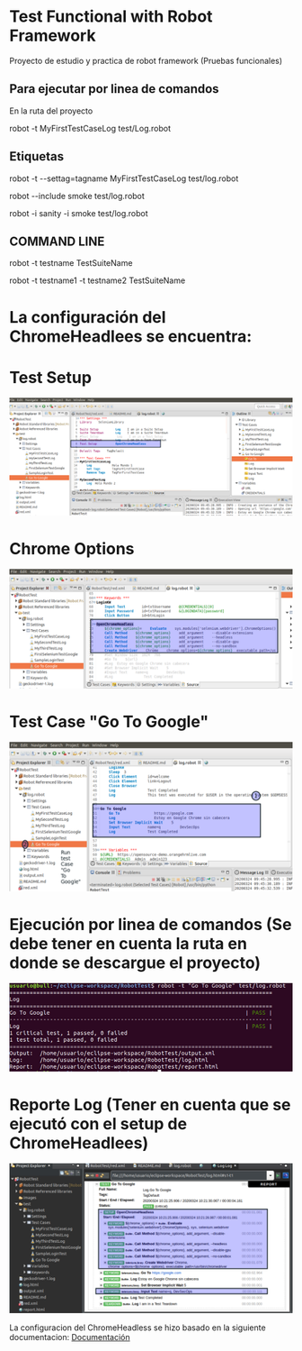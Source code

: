 # Test Functional with Robot Framework
Proyecto de estudio y practica de robot framework (Pruebas funcionales)

## Para ejecutar por linea de comandos

En la ruta del proyecto

robot -t MyFirstTestCaseLog test/Log.robot


## Etiquetas 

robot -t --settag=tagname MyFirstTestCaseLog test/log.robot

robot --include smoke test/log.robot

robot -i sanity -i smoke test/log.robot

## COMMAND LINE

robot -t testname TestSuiteName

robot -t testname1 -t testname2 TestSuiteName

# La configuración del ChromeHeadlees se encuentra:

 # Test Setup

 ![Test Setup](images/ConfHeadlees1.png)
 
 # Chrome Options
 
 ![ChromeOptions](images/ConfHeadless2.png)
 
 
 # Test Case "Go To Google"

 ![TestCase](images/ConfHeadless3.png)

 # Ejecución por linea de comandos (Se debe tener en cuenta la ruta en donde se descargue el proyecto)
 
 ![CommandLine](images/CommandLine.png)
 
 # Reporte Log (Tener en cuenta que se ejecutó con el setup de ChromeHeadlees)
 
 ![Log](images/report.png)
 
 La configuracion del ChromeHeadless se hizo basado en la siguiente documentacion: [Documentación](https://gist.github.com/b4oshany/18b0b84524a5ba9c853fb179b522780b)
 
